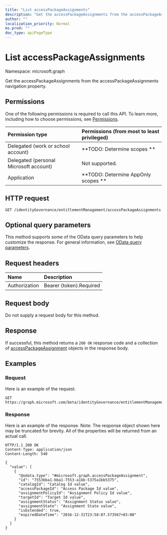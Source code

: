 ```yaml
---
title: "List accessPackageAssignments"
description: "Get the accessPackageAssignments from the accessPackageAssignments navigation property."
author: ""
localization_priority: Normal
ms.prod: ""
doc_type: apiPageType
---
```


# List accessPackageAssignments

Namespace: microsoft.graph

Get the accessPackageAssignments from the accessPackageAssignments navigation property.

## Permissions
One of the following permissions is required to call this API. To learn more, including how to choose permissions, see [Permissions](/concepts/permissions-reference.md).

|Permission type|Permissions (from most to least privileged)|
|:---|:---|
|Delegated (work or school account)|**TODO: Determine scopes **|
|Delegated (personal Microsoft account)|Not supported.|
|Application|**TODO: Determine AppOnly scopes **|

## HTTP request
<!-- {
  "blockType": "ignored"
}
-->
``` http
GET /identityGovernance/entitlementManagement/accessPackageAssignments
```

## Optional query parameters
This method supports some of the OData query parameters to help customize the response. For general information, see [OData query parameters](/graph/query-parameters).

## Request headers
|Name|Description|
|:---|:---|
|Authorization|Bearer {token}.Required|

## Request body
Do not supply a request body for this method.

## Response
If successful, this method returns a `200 OK` response code and a collection of [accessPackageAssignment](../resources/accesspackageassignment.md) objects in the response body.

## Examples

### Request
Here is an example of the request.
<!-- {
  "blockType": "request",
  "name": "get_accesspackageassignment"
}
-->
``` http
GET https://graph.microsoft.com/beta/identityGovernance/entitlementManagement/accessPackageAssignments
```

### Response
Here is an example of the response. Note: The response object shown here may be truncated for brevity. All of the properties will be returned from an actual call.
<!-- {
  "blockType": "response",
  "truncated": true,
  "@odata.type": "collection(microsoft.graph.accesspackageassignment)"
}
-->
``` http
HTTP/1.1 200 OK
Content-Type: application/json
Content-Length: 540

{
  "value": [
    {
      "@odata.type": "#microsoft.graph.accessPackageAssignment",
      "id": "7553bba1-bba1-7553-a1bb-5375a1bb5375",
      "catalogId": "Catalog Id value",
      "accessPackageId": "Access Package Id value",
      "assignmentPolicyId": "Assignment Policy Id value",
      "targetId": "Target Id value",
      "assignmentStatus": "Assignment Status value",
      "assignmentState": "Assignment State value",
      "isExtended": true,
      "expiredDateTime": "2016-12-31T23:58:07.573567+03:00"
    }
  ]
}
```

